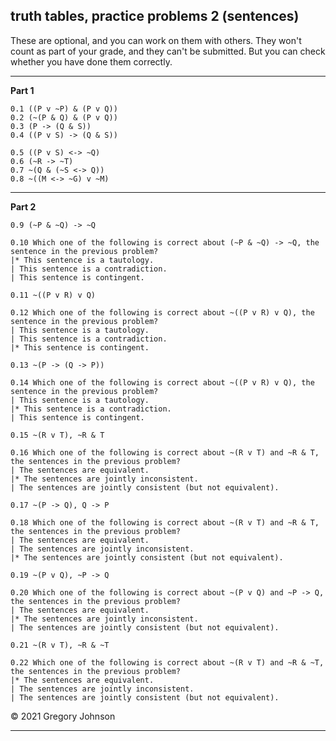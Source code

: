 ## truth tables, practice problems 2 (sentences)

These are optional, and you can work on them with others. They won't count as part of your grade, and they can't be submitted. But you can check whether you have done them correctly.

---

__Part 1__

~~~{.TruthTable .Simple system="magnusSL" options="nocounterexample" submission="none"}
0.1 ((P v ~P) & (P v Q))
0.2 (~(P & Q) & (P v Q))
0.3 (P -> (Q & S))
0.4 ((P v S) -> (Q & S))
~~~

~~~{.TruthTable .Simple system="magnusSL" options="nocounterexample autoAtoms" submission="none"}
0.5 ((P v S) <-> ~Q)
0.6 (~R -> ~T)
0.7 ~(Q & (~S <-> Q))
0.8 ~((M <-> ~G) v ~M)
~~~

---

__Part 2__

~~~{.TruthTable .Simple system="magnusSL" options="nocounterexample autoAtoms" submission="none"}
0.9 (~P & ~Q) -> ~Q
~~~

~~~{.QualitativeProblem .MultipleChoice options="check" submission="none"}
0.10 Which one of the following is correct about (~P & ~Q) -> ~Q, the sentence in the previous problem?
|* This sentence is a tautology.
| This sentence is a contradiction.
| This sentence is contingent.
~~~

~~~{.TruthTable .Simple system="magnusSL" options="nocounterexample autoAtoms" submission="none"}
0.11 ~((P v R) v Q)
~~~

~~~{.QualitativeProblem .MultipleChoice options="check" submission="none"}
0.12 Which one of the following is correct about ~((P v R) v Q), the sentence in the previous problem?
| This sentence is a tautology.
| This sentence is a contradiction.
|* This sentence is contingent.
~~~

~~~{.TruthTable .Simple system="magnusSL" options="nocounterexample autoAtoms" submission="none"}
0.13 ~(P -> (Q -> P))
~~~

~~~{.QualitativeProblem .MultipleChoice options="check" submission="none"}
0.14 Which one of the following is correct about ~((P v R) v Q), the sentence in the previous problem?
| This sentence is a tautology.
|* This sentence is a contradiction.
| This sentence is contingent.
~~~


~~~{.TruthTable .Simple system="magnusSL" options="nocounterexample autoAtoms" submission="none"}
0.15 ~(R v T), ~R & T
~~~

~~~{.QualitativeProblem .MultipleChoice options="check" submission="none"}
0.16 Which one of the following is correct about ~(R v T) and ~R & T, the sentences in the previous problem?
| The sentences are equivalent.
|* The sentences are jointly inconsistent.
| The sentences are jointly consistent (but not equivalent).
~~~

~~~{.TruthTable .Simple system="magnusSL" options="nocounterexample autoAtoms" submission="none"}
0.17 ~(P -> Q), Q -> P
~~~

~~~{.QualitativeProblem .MultipleChoice options="check" submission="none"}
0.18 Which one of the following is correct about ~(R v T) and ~R & T, the sentences in the previous problem?
| The sentences are equivalent.
| The sentences are jointly inconsistent.
|* The sentences are jointly consistent (but not equivalent).
~~~


~~~{.TruthTable .Simple system="magnusSL" options="nocounterexample autoAtoms" submission="none"}
0.19 ~(P v Q), ~P -> Q
~~~

~~~{.QualitativeProblem .MultipleChoice options="check" submission="none"}
0.20 Which one of the following is correct about ~(P v Q) and ~P -> Q, the sentences in the previous problem?
| The sentences are equivalent.
|* The sentences are jointly inconsistent.
| The sentences are jointly consistent (but not equivalent).
~~~


~~~{.TruthTable .Simple system="magnusSL" options="nocounterexample autoAtoms" submission="none"}
0.21 ~(R v T), ~R & ~T
~~~

~~~{.QualitativeProblem .MultipleChoice options="check" submission="none"}
0.22 Which one of the following is correct about ~(R v T) and ~R & ~T, the sentences in the previous problem?
|* The sentences are equivalent.
| The sentences are jointly inconsistent.
| The sentences are jointly consistent (but not equivalent).
~~~

&copy; 2021 Gregory Johnson 

---